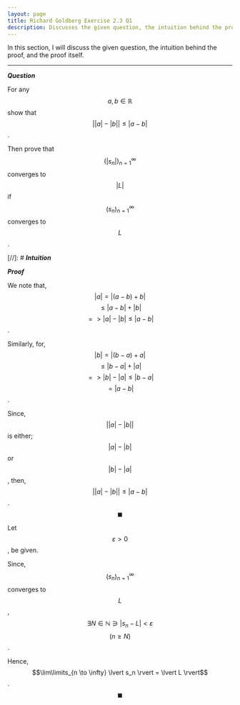 ```yaml
---
layout: page
title: Richard Goldberg Exercise 2.3 Q1
description: Discusses the given question, the intuition behind the proof, and the proof itself
---
```


In this section, I will discuss the given question, the intuition behind the proof, and the
proof itself.

---

_**Question**_

For any $$a, b \in \mathbb{R}$$ show that
$$\lvert \lvert a \rvert - \lvert b \rvert \rvert \leqslant \lvert a - b \rvert$$.

Then prove that $$(\lvert s_n \rvert)_{n=1}^\infty$$ converges to $$\lvert L \rvert$$
if $$(s_n)_{n=1}^\infty$$ converges to $$L$$.

[//]: # _**Intuition**_

_**Proof**_

We note that, $$\lvert a \rvert = \lvert (a - b) + b \rvert$$
$$ \leqslant \lvert a - b \rvert + \lvert b \rvert$$
$$ => \lvert a \rvert - \lvert b \rvert \leqslant \lvert a - b \rvert$$.

Similarly, for, $$\lvert b \rvert = \lvert (b - a) + a \rvert$$
$$ \leqslant \lvert b - a \rvert + \lvert a \rvert$$
$$ => \lvert b \rvert - \lvert a \rvert \leqslant \lvert b - a \rvert$$
$$ = \lvert a - b \rvert$$.

Since, $$\lvert \lvert a \rvert - \lvert b \rvert \rvert$$ is either;
$$\lvert a \rvert - \lvert b \rvert$$ or $$\lvert b \rvert - \lvert a \rvert$$,
then, $$\lvert \lvert a \rvert - \lvert b \rvert \rvert \leqslant \lvert a - b \rvert$$.
$$\blacksquare$$

Let $$\varepsilon > 0$$, be given.

Since, $$(s_n)_{n=1}^\infty$$ converges to $$L$$,
$$\exists N \in \mathbb{N} \ni \lvert s_n - L \rvert < \varepsilon$$ $$(n \geqslant N)$$.

Hence, $$\lim\limits_{n \to \infty} \lvert s_n \rvert = \lvert L \rvert$$. $$\blacksquare$$
